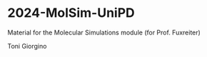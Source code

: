 # 2024-MolSim-UniPD
Material for the Molecular Simulations module (for Prof. Fuxreiter)

Toni Giorgino

